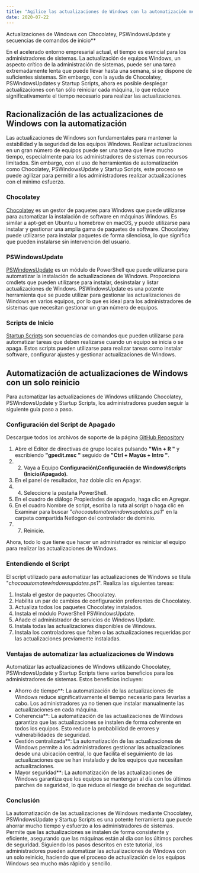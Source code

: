 ```yaml
---
title: "Agilice las actualizaciones de Windows con la automatización mediante Chocolatey, PSWindowsUpdate y secuencias de comandos de inicio"
date: 2020-07-22
---
```

 Actualizaciones de Windows con Chocolatey, PSWindowsUpdate y secuencias de comandos de inicio**

En el acelerado entorno empresarial actual, el tiempo es esencial para los administradores de sistemas. La actualización de equipos Windows, un aspecto crítico de la administración de sistemas, puede ser una tarea extremadamente lenta que puede llevar hasta una semana, si se dispone de suficientes sistemas. Sin embargo, con la ayuda de Chocolatey, PSWindowsUpdates y Startup Scripts, ahora es posible desplegar actualizaciones con tan sólo reiniciar cada máquina, lo que reduce significativamente el tiempo necesario para realizar las actualizaciones.

## Racionalización de las actualizaciones de Windows con la automatización

Las actualizaciones de Windows son fundamentales para mantener la estabilidad y la seguridad de los equipos Windows. Realizar actualizaciones en un gran número de equipos puede ser una tarea que lleve mucho tiempo, especialmente para los administradores de sistemas con recursos limitados. Sin embargo, con el uso de herramientas de automatización como Chocolatey, PSWindowsUpdate y Startup Scripts, este proceso se puede agilizar para permitir a los administradores realizar actualizaciones con el mínimo esfuerzo.

### Chocolatey

[Chocolatey](https://chocolatey.org/) es un gestor de paquetes para Windows que puede utilizarse para automatizar la instalación de software en máquinas Windows. Es similar a apt-get en Ubuntu u homebrew en macOS, y puede utilizarse para instalar y gestionar una amplia gama de paquetes de software. Chocolatey puede utilizarse para instalar paquetes de forma silenciosa, lo que significa que pueden instalarse sin intervención del usuario.

### PSWindowsUpdate

[PSWindowsUpdate](https://www.powershellgallery.com/packages/PSWindowsUpdate/2.0.0.4) es un módulo de PowerShell que puede utilizarse para automatizar la instalación de actualizaciones de Windows. Proporciona cmdlets que pueden utilizarse para instalar, desinstalar y listar actualizaciones de Windows. PSWindowsUpdate es una potente herramienta que se puede utilizar para gestionar las actualizaciones de Windows en varios equipos, por lo que es ideal para los administradores de sistemas que necesitan gestionar un gran número de equipos.

### Scripts de Inicio

[Startup Scripts](https://docs.microsoft.com/en-us/previous-versions/windows/it-pro/windows-server-2012-R2-and-2012/dn789190(v=ws.11)) son secuencias de comandos que pueden utilizarse para automatizar tareas que deben realizarse cuando un equipo se inicia o se apaga. Estos scripts pueden utilizarse para realizar tareas como instalar software, configurar ajustes y gestionar actualizaciones de Windows.

## Automatización de actualizaciones de Windows con un solo reinicio

Para automatizar las actualizaciones de Windows utilizando Chocolatey, PSWindowsUpdate y Startup Scripts, los administradores pueden seguir la siguiente guía paso a paso.

### Configuración del Script de Apagado
Descargue todos los archivos de soporte de la página [GitHub Repository](https://github.com/simeononsecurity/ChocoAutomateWindowsUpdates)

1. Abre el Editor de directivas de grupo locales pulsando **"Win + R "** y escribiendo **"gpedit.msc "** seguido de **"Ctrl + Mayús + Intro "**.
2. 2. Vaya a Equipo **Configuración\Configuración de Windows\Scripts (Inicio/Apagado)**.
3. En el panel de resultados, haz doble clic en Apagar.
4. 4. Seleccione la pestaña PowerShell.
5. En el cuadro de diálogo Propiedades de apagado, haga clic en Agregar.
6. En el cuadro Nombre de script, escriba la ruta al script o haga clic en Examinar para buscar "*chocoautomatewindowsupdates.ps1*" en la carpeta compartida Netlogon del controlador de dominio.
7. 7. Reinicie.

Ahora, todo lo que tiene que hacer un administrador es reiniciar el equipo para realizar las actualizaciones de Windows.

### Entendiendo el Script

El script utilizado para automatizar las actualizaciones de Windows se titula "*chocoautomatewindowsupdates.ps1*". Realiza las siguientes tareas:

1. Instala el gestor de paquetes Chocolatey.
2. Habilita un par de cambios de configuración preferentes de Chocolatey.
3. Actualiza todos los paquetes Chocolatey instalados.
4. Instala el módulo PowerShell PSWindowsUpdate.
5. Añade el administrador de servicios de Windows Update.
6. Instala todas las actualizaciones disponibles de Windows.
7. Instala los controladores que falten o las actualizaciones requeridas por las actualizaciones previamente instaladas.

### Ventajas de automatizar las actualizaciones de Windows

Automatizar las actualizaciones de Windows utilizando Chocolatey, PSWindowsUpdate y Startup Scripts tiene varios beneficios para los administradores de sistemas. Estos beneficios incluyen:

- Ahorro de tiempo**: La automatización de las actualizaciones de Windows reduce significativamente el tiempo necesario para llevarlas a cabo. Los administradores ya no tienen que instalar manualmente las actualizaciones en cada máquina.
- Coherencia**: La automatización de las actualizaciones de Windows garantiza que las actualizaciones se instalen de forma coherente en todos los equipos. Esto reduce la probabilidad de errores y vulnerabilidades de seguridad.
- Gestión centralizada**: La automatización de las actualizaciones de Windows permite a los administradores gestionar las actualizaciones desde una ubicación central, lo que facilita el seguimiento de las actualizaciones que se han instalado y de los equipos que necesitan actualizaciones.
- Mayor seguridad**: La automatización de las actualizaciones de Windows garantiza que los equipos se mantengan al día con los últimos parches de seguridad, lo que reduce el riesgo de brechas de seguridad.

### Conclusión

La automatización de las actualizaciones de Windows mediante Chocolatey, PSWindowsUpdate y Startup Scripts es una potente herramienta que puede ahorrar mucho tiempo y esfuerzo a los administradores de sistemas. Permite que las actualizaciones se instalen de forma consistente y eficiente, asegurando que las máquinas están al día con los últimos parches de seguridad. Siguiendo los pasos descritos en este tutorial, los administradores pueden automatizar las actualizaciones de Windows con un solo reinicio, haciendo que el proceso de actualización de los equipos Windows sea mucho más rápido y sencillo.
